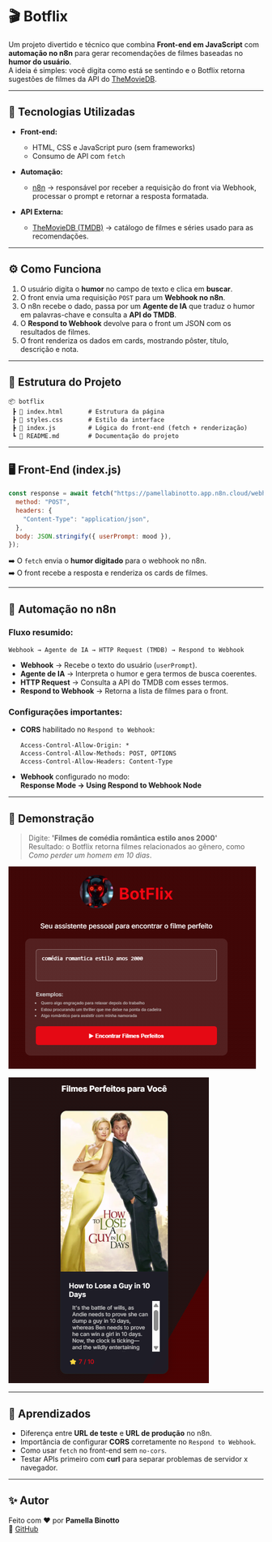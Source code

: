 # 🎬 Botflix

Um projeto divertido e técnico que combina **Front-end em JavaScript** com **automação no n8n** para gerar recomendações de filmes baseadas no **humor do usuário**.  
A ideia é simples: você digita como está se sentindo e o Botflix retorna sugestões de filmes da API do [TheMovieDB](https://www.themoviedb.org/).

---

## 🚀 Tecnologias Utilizadas

- **Front-end:**  
  - HTML, CSS e JavaScript puro (sem frameworks)  
  - Consumo de API com `fetch`  

- **Automação:**  
  - [n8n](https://n8n.io/) → responsável por receber a requisição do front via Webhook, processar o prompt e retornar a resposta formatada.  

- **API Externa:**  
  - [TheMovieDB (TMDB)](https://developer.themoviedb.org/reference/intro/getting-started) → catálogo de filmes e séries usado para as recomendações.  

---

## ⚙️ Como Funciona

1. O usuário digita o **humor** no campo de texto e clica em **buscar**.  
2. O front envia uma requisição `POST` para um **Webhook no n8n**.  
3. O n8n recebe o dado, passa por um **Agente de IA** que traduz o humor em palavras-chave e consulta a **API do TMDB**.  
4. O **Respond to Webhook** devolve para o front um JSON com os resultados de filmes.  
5. O front renderiza os dados em cards, mostrando pôster, título, descrição e nota.  

---

## 📂 Estrutura do Projeto

```
📦 botflix
 ┣ 📜 index.html       # Estrutura da página
 ┣ 📜 styles.css       # Estilo da interface
 ┣ 📜 index.js         # Lógica do front-end (fetch + renderização)
 ┗ 📜 README.md        # Documentação do projeto
```

---

## 🖥️ Front-End (index.js)

```js
const response = await fetch("https://pamellabinotto.app.n8n.cloud/webhook/botflix", {
  method: "POST",
  headers: {
    "Content-Type": "application/json",
  },
  body: JSON.stringify({ userPrompt: mood }),
});
```

➡️ O `fetch` envia o **humor digitado** para o webhook no n8n.  
➡️ O front recebe a resposta e renderiza os cards de filmes.  

---

## 🔄 Automação no n8n

### Fluxo resumido:

```
Webhook → Agente de IA → HTTP Request (TMDB) → Respond to Webhook
```

- **Webhook** → Recebe o texto do usuário (`userPrompt`).  
- **Agente de IA** → Interpreta o humor e gera termos de busca coerentes.  
- **HTTP Request** → Consulta a API do TMDB com esses termos.  
- **Respond to Webhook** → Retorna a lista de filmes para o front.  

### Configurações importantes:
- **CORS** habilitado no `Respond to Webhook`:
  ```text
  Access-Control-Allow-Origin: *
  Access-Control-Allow-Methods: POST, OPTIONS
  Access-Control-Allow-Headers: Content-Type
  ```
- **Webhook** configurado no modo:  
  **Response Mode → Using Respond to Webhook Node**  

---

## 📸 Demonstração

> Digite: **'Filmes de comédia romântica estilo anos 2000'**  
> Resultado: o Botflix retorna filmes relacionados ao gênero, como *Como perder um homem em 10 dias*.  

![Preview da Aplicação](src/images/prompt%20botflix.png)

![Filme Selecionado ](src/images/result%20botflix.png)

---

## 📌 Aprendizados

- Diferença entre **URL de teste** e **URL de produção** no n8n.  
- Importância de configurar **CORS** corretamente no `Respond to Webhook`.  
- Como usar `fetch` no front-end sem `no-cors`.  
- Testar APIs primeiro com **curl** para separar problemas de servidor x navegador.  

---


## ✨ Autor

Feito com ❤️ por **Pamella Binotto**  
🔗 [GitHub](https://github.com/pamella-binotto)
